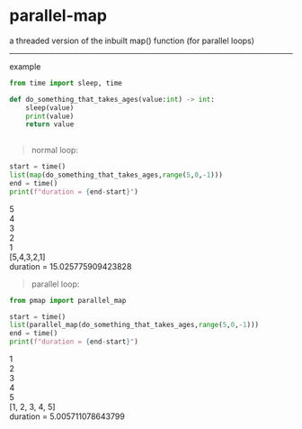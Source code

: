 # parallel-map
a threaded version of the inbuilt map() function (for parallel loops)

---
example
```python
from time import sleep, time

def do_something_that_takes_ages(value:int) -> int:
    sleep(value)
    print(value)
    return value
    
```

> normal loop:

```python
start = time()
list(map(do_something_that_takes_ages,range(5,0,-1)))
end = time()
print(f"duration = {end-start}")
```
5 <br />
4 <br />
3 <br />
2 <br />
1 <br />
[5,4,3,2,1] <br />
duration = 15.025775909423828

> parallel loop:

```python
from pmap import parallel_map

start = time()
list(parallel_map(do_something_that_takes_ages,range(5,0,-1)))
end = time()
print(f"duration = {end-start}")
```
1 <br />
2 <br />
3 <br />
4 <br />
5 <br />
[1, 2, 3, 4, 5] <br />
duration = 5.005711078643799
